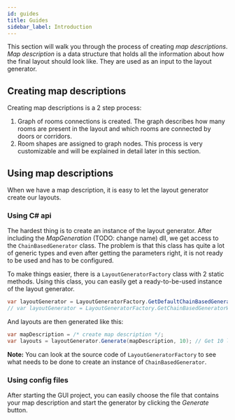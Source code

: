 ```yaml
---
id: guides
title: Guides
sidebar_label: Introduction
---
```


This section will walk you through the process of creating *map descriptions*. *Map description* is a data structure that holds all the information about how the final layout should look like. They are used as an input to the layout generator.

## Creating map descriptions
Creating map descriptions is a 2 step process:
1) Graph of rooms connections is created. The graph describes how many rooms are present in the layout and which rooms are connected by doors or corridors.
2) Room shapes are assigned to graph nodes. This process is very customizable and will be explained in detail later in this section.

## Using map descriptions
When we have a map description, it is easy to let the layout generator create our layouts.

### Using C# api
The hardest thing is to create an instance of the layout generator. After including the *MapGeneration* (TODO: change name) dll, we get access to the `ChainBasedGenerator` class. The problem is that this class has quite a lot of generic types and even after getting the parameters right, it is not ready to be used and has to be configured.

To make things easier, there is a `LayoutGeneratorFactory` class with 2 static methods. Using this class, you can easily get a ready-to-be-used instance of the layout generator.

```csharp
var layoutGenerator = LayoutGeneratorFactory.GetDefaultChainBasedGenerator();
// var layoutGenerator = LayoutGeneratorFactory.GetChainBasedGeneratorWithCorridors(/* parameters */);
```

And layouts are then generated like this:

```csharp
var mapDescription = /* create map description */;
var layouts = layoutGenerator.Generate(mapDescription, 10); // Get 10 layouts
```

**Note:** You can look at the source code of `LayoutGeneratorFactory` to see what needs to be done to create an instance of `ChainBasedGenerator`.

### Using config files
After starting the GUI project, you can easily choose the file that contains your map description and start the generator by clicking the *Generate* button.